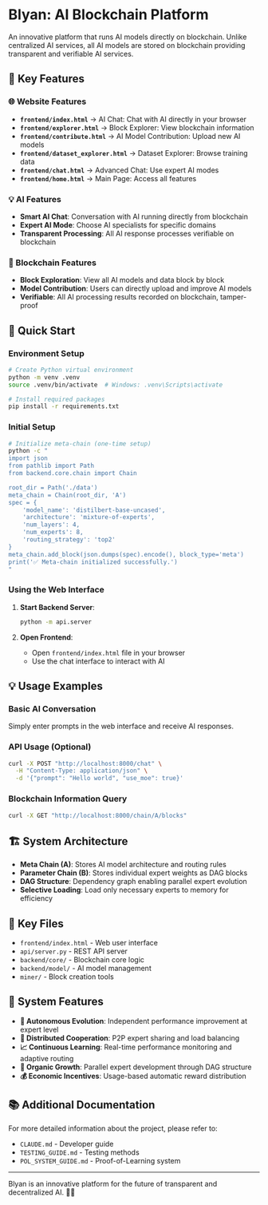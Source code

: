 # Blyan: AI Blockchain Platform

An innovative platform that runs AI models directly on blockchain. Unlike centralized AI services, all AI models are stored on blockchain providing transparent and verifiable AI services.

## 🎯 Key Features

### 🌐 Website Features
- **`frontend/index.html`** → AI Chat: Chat with AI directly in your browser
- **`frontend/explorer.html`** → Block Explorer: View blockchain information
- **`frontend/contribute.html`** → AI Model Contribution: Upload new AI models
- **`frontend/dataset_explorer.html`** → Dataset Explorer: Browse training data
- **`frontend/chat.html`** → Advanced Chat: Use expert AI modes
- **`frontend/home.html`** → Main Page: Access all features

### 💡 AI Features
- **Smart AI Chat**: Conversation with AI running directly from blockchain
- **Expert AI Mode**: Choose AI specialists for specific domains
- **Transparent Processing**: All AI response processes verifiable on blockchain

### 🔗 Blockchain Features
- **Block Exploration**: View all AI models and data block by block
- **Model Contribution**: Users can directly upload and improve AI models
- **Verifiable**: All AI processing results recorded on blockchain, tamper-proof

## 🚀 Quick Start

### Environment Setup
```bash
# Create Python virtual environment
python -m venv .venv
source .venv/bin/activate  # Windows: .venv\Scripts\activate

# Install required packages
pip install -r requirements.txt
```

### Initial Setup
```bash
# Initialize meta-chain (one-time setup)
python -c "
import json
from pathlib import Path
from backend.core.chain import Chain

root_dir = Path('./data')
meta_chain = Chain(root_dir, 'A')
spec = {
    'model_name': 'distilbert-base-uncased',
    'architecture': 'mixture-of-experts',
    'num_layers': 4,
    'num_experts': 8,
    'routing_strategy': 'top2'
}
meta_chain.add_block(json.dumps(spec).encode(), block_type='meta')
print('✅ Meta-chain initialized successfully.')
"
```

### Using the Web Interface
1. **Start Backend Server**:
   ```bash
   python -m api.server
   ```

2. **Open Frontend**:
   - Open `frontend/index.html` file in your browser
   - Use the chat interface to interact with AI

## 💡 Usage Examples

### Basic AI Conversation
Simply enter prompts in the web interface and receive AI responses.

### API Usage (Optional)
```bash
curl -X POST "http://localhost:8000/chat" \
  -H "Content-Type: application/json" \
  -d '{"prompt": "Hello world", "use_moe": true}'
```

### Blockchain Information Query
```bash
curl -X GET "http://localhost:8000/chain/A/blocks"
```

## 🏗️ System Architecture

- **Meta Chain (A)**: Stores AI model architecture and routing rules
- **Parameter Chain (B)**: Stores individual expert weights as DAG blocks
- **DAG Structure**: Dependency graph enabling parallel expert evolution
- **Selective Loading**: Load only necessary experts to memory for efficiency

## 📁 Key Files

- `frontend/index.html` - Web user interface
- `api/server.py` - REST API server
- `backend/core/` - Blockchain core logic
- `backend/model/` - AI model management
- `miner/` - Block creation tools

## 🎯 System Features

- **🔄 Autonomous Evolution**: Independent performance improvement at expert level
- **🤝 Distributed Cooperation**: P2P expert sharing and load balancing
- **📈 Continuous Learning**: Real-time performance monitoring and adaptive routing
- **🧬 Organic Growth**: Parallel expert development through DAG structure
- **💰 Economic Incentives**: Usage-based automatic reward distribution

## 📚 Additional Documentation

For more detailed information about the project, please refer to:
- `CLAUDE.md` - Developer guide
- `TESTING_GUIDE.md` - Testing methods
- `POL_SYSTEM_GUIDE.md` - Proof-of-Learning system

---

Blyan is an innovative platform for the future of transparent and decentralized AI. 🤖✨